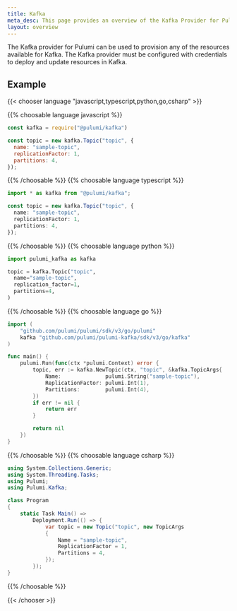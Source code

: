 ```yaml
---
title: Kafka
meta_desc: This page provides an overview of the Kafka Provider for Pulumi.
layout: overview
---
```


The Kafka provider for Pulumi can be used to provision any of the resources available for Kafka.
The Kafka provider must be configured with credentials to deploy and update resources in Kafka.

## Example

{{< chooser language "javascript,typescript,python,go,csharp" >}}

{{% choosable language javascript %}}

```javascript
const kafka = require("@pulumi/kafka")

const topic = new kafka.Topic("topic", {
  name: "sample-topic",
  replicationFactor: 1,
  partitions: 4,
});
```

{{% /choosable %}}
{{% choosable language typescript %}}

```typescript
import * as kafka from "@pulumi/kafka";

const topic = new kafka.Topic("topic", {
  name: "sample-topic",
  replicationFactor: 1,
  partitions: 4,
});
```

{{% /choosable %}}
{{% choosable language python %}}

```python
import pulumi_kafka as kafka

topic = kafka.Topic("topic",
  name="sample-topic",
  replication_factor=1,
  partitions=4,
)
```

{{% /choosable %}}
{{% choosable language go %}}

```go
import (
	"github.com/pulumi/pulumi/sdk/v3/go/pulumi"
	kafka "github.com/pulumi/pulumi-kafka/sdk/v3/go/kafka"
)

func main() {
	pulumi.Run(func(ctx *pulumi.Context) error {
		topic, err := kafka.NewTopic(ctx, "topic", &kafka.TopicArgs{
			Name:              pulumi.String("sample-topic"),
			ReplicationFactor: pulumi.Int(1),
			Partitions:        pulumi.Int(4),
		})
		if err != nil {
			return err
		}

		return nil
	})
}

```

{{% /choosable %}}
{{% choosable language csharp %}}

```csharp
using System.Collections.Generic;
using System.Threading.Tasks;
using Pulumi;
using Pulumi.Kafka;

class Program
{
    static Task Main() =>
        Deployment.Run(() => {
            var topic = new Topic("topic", new TopicArgs
            {
                Name = "sample-topic",
                ReplicationFactor = 1,
                Partitions = 4,
            });
        });
}
```

{{% /choosable %}}

{{< /chooser >}}
